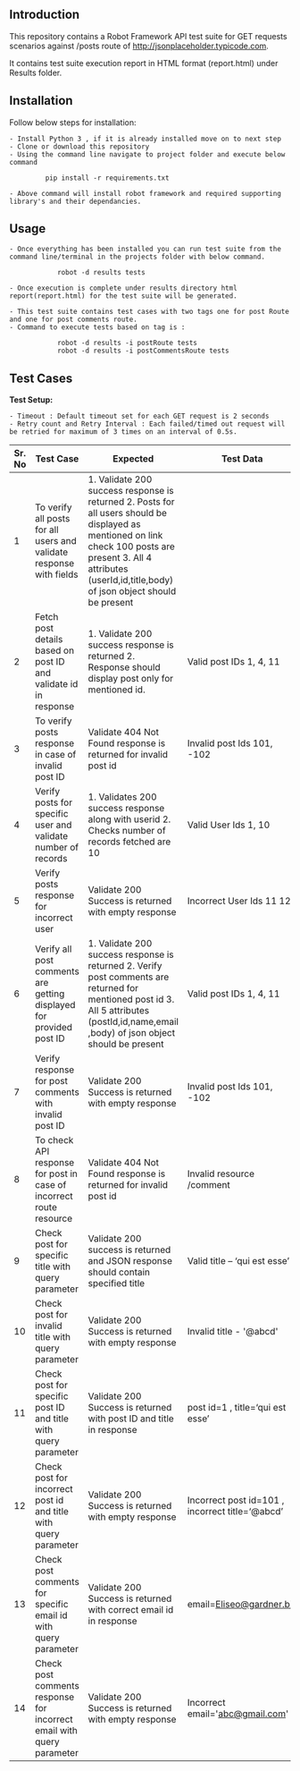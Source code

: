 ## Introduction

This repository contains a Robot Framework API test suite for GET requests scenarios against /posts route of http://jsonplaceholder.typicode.com.

It contains test suite execution report in HTML format (report.html) under Results folder.

## Installation

Follow below steps for installation:

    - Install Python 3 , if it is already installed move on to next step
    - Clone or download this repository
    - Using the command line navigate to project folder and execute below command
```
         pip install -r requirements.txt
```
    - Above command will install robot framework and required supporting library's and their dependancies.

## Usage

    - Once everything has been installed you can run test suite from the command line/terminal in the projects folder with below command.

```
            robot -d results tests
```
    - Once execution is complete under results directory html report(report.html) for the test suite will be generated.

    - This test suite contains test cases with two tags one for post Route and one for post comments route.
    - Command to execute tests based on tag is :
```
            robot -d results -i postRoute tests
            robot -d results -i postCommentsRoute tests
```
## Test Cases

**Test Setup:** 

    - Timeout : Default timeout set for each GET request is 2 seconds
    - Retry count and Retry Interval : Each failed/timed out request will be retried for maximum of 3 times on an interval of 0.5s.
 
Sr. No | Test Case | Expected | Test Data | Endpoint |
--- | --- | --- | --- | ---
1 | To verify all posts for all users and validate response with fields | 1. Validate 200 success response is returned 2. Posts for all users should be displayed as mentioned on link check 100 posts are present 3. All 4 attributes (userId,id,title,body) of json object should be present| |http://jsonplaceholder.typicode.com/posts/
2 | Fetch post details based on post ID and validate id in response | 1. Validate 200 success response is returned 2. Response should display post only for mentioned id.| Valid post IDs  1, 4, 11 | http://jsonplaceholder.typicode.com/posts/{postid}
3 | To verify posts response in case of invalid post ID | Validate 404 Not Found response is returned for invalid post id | Invalid post Ids  101, -102 | http://jsonplaceholder.typicode.com/posts/{Invalidpostid}
4 | Verify posts for specific user and validate number of records | 1. Validates 200 success response along with userid 2. Checks number of records fetched are 10 | Valid User Ids  1, 10 | http://jsonplaceholder.typicode.com/posts?userId={userId}
5 | Verify posts response for incorrect user | Validate 200 Success is returned with empty response | Incorrect User Ids 11 12 | http://jsonplaceholder.typicode.com/posts?userId={IncorrectuserId}
6 | Verify all post comments are getting displayed for provided post ID | 1. Validate 200 success response is returned 2. Verify post comments are returned for mentioned post id 3. All 5 attributes (postId,id,name,email ,body) of json object should be present| Valid post IDs  1, 4, 11 | http://jsonplaceholder.typicode.com/posts/{validpostid}/comments
7 | Verify response for post comments with invalid post ID | Validate 200 Success is returned with empty response | Invalid post Ids  101, -102 | http://jsonplaceholder.typicode.com/posts/{Incorrectpostid}/comments
8 | To check API response for post in case of incorrect route resource | Validate 404 Not Found response is returned for invalid post id | Invalid resource /comment | http://jsonplaceholder.typicode.com/posts/{validpostid}/comment
9 | Check post for specific title with query parameter | Validate 200 success is returned and JSON response should contain specified title  | Valid title – ‘qui est esse’ | http://jsonplaceholder.typicode.com/posts?title={title}
10 | Check post for invalid title with query parameter | Validate 200 Success is returned with empty response | Invalid title - '@abcd' | http://jsonplaceholder.typicode.com/posts?title={incorrect_title}
11 | Check post for specific post ID and title with query parameter | Validate 200 Success is returned with post ID and title in response | post id=1 , title=‘qui est esse’ | http://jsonplaceholder.typicode.com/posts?id={id}&title={title}
12 | Check post for incorrect post id and title with query parameter | Validate 200 Success is returned with empty response | Incorrect post id=101 , incorrect title=‘@abcd’ | http://jsonplaceholder.typicode.com/posts?id={incorrectid}&title={incorrecttitle}
13 | Check post comments for specific email id with query parameter | Validate 200 Success is returned with correct email id in response |email=Eliseo@gardner.biz | http://jsonplaceholder.typicode.com/posts?email={email}
14 | Check post comments response for incorrect email with query parameter | Validate 200 Success is returned with empty response | Incorrect email='abc@gmail.com' | http://jsonplaceholder.typicode.com/posts?email={incorrectEmail}

  

